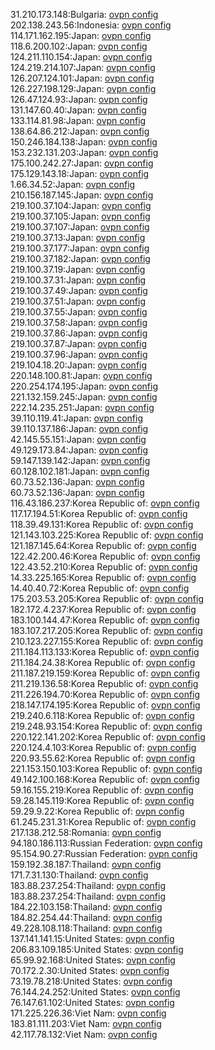 31.210.173.148:Bulgaria: [ovpn config](vpn/31_210_173_148.ovpn)  
202.138.243.56:Indonesia: [ovpn config](vpn/202_138_243_56.ovpn)  
114.171.162.195:Japan: [ovpn config](vpn/114_171_162_195.ovpn)  
118.6.200.102:Japan: [ovpn config](vpn/118_6_200_102.ovpn)  
124.211.110.154:Japan: [ovpn config](vpn/124_211_110_154.ovpn)  
124.219.214.107:Japan: [ovpn config](vpn/124_219_214_107.ovpn)  
126.207.124.101:Japan: [ovpn config](vpn/126_207_124_101.ovpn)  
126.227.198.129:Japan: [ovpn config](vpn/126_227_198_129.ovpn)  
126.47.124.93:Japan: [ovpn config](vpn/126_47_124_93.ovpn)  
131.147.60.40:Japan: [ovpn config](vpn/131_147_60_40.ovpn)  
133.114.81.98:Japan: [ovpn config](vpn/133_114_81_98.ovpn)  
138.64.86.212:Japan: [ovpn config](vpn/138_64_86_212.ovpn)  
150.246.184.138:Japan: [ovpn config](vpn/150_246_184_138.ovpn)  
153.232.131.203:Japan: [ovpn config](vpn/153_232_131_203.ovpn)  
175.100.242.27:Japan: [ovpn config](vpn/175_100_242_27.ovpn)  
175.129.143.18:Japan: [ovpn config](vpn/175_129_143_18.ovpn)  
1.66.34.52:Japan: [ovpn config](vpn/1_66_34_52.ovpn)  
210.156.187.145:Japan: [ovpn config](vpn/210_156_187_145.ovpn)  
219.100.37.104:Japan: [ovpn config](vpn/219_100_37_104.ovpn)  
219.100.37.105:Japan: [ovpn config](vpn/219_100_37_105.ovpn)  
219.100.37.107:Japan: [ovpn config](vpn/219_100_37_107.ovpn)  
219.100.37.13:Japan: [ovpn config](vpn/219_100_37_13.ovpn)  
219.100.37.177:Japan: [ovpn config](vpn/219_100_37_177.ovpn)  
219.100.37.182:Japan: [ovpn config](vpn/219_100_37_182.ovpn)  
219.100.37.19:Japan: [ovpn config](vpn/219_100_37_19.ovpn)  
219.100.37.31:Japan: [ovpn config](vpn/219_100_37_31.ovpn)  
219.100.37.49:Japan: [ovpn config](vpn/219_100_37_49.ovpn)  
219.100.37.51:Japan: [ovpn config](vpn/219_100_37_51.ovpn)  
219.100.37.55:Japan: [ovpn config](vpn/219_100_37_55.ovpn)  
219.100.37.58:Japan: [ovpn config](vpn/219_100_37_58.ovpn)  
219.100.37.86:Japan: [ovpn config](vpn/219_100_37_86.ovpn)  
219.100.37.87:Japan: [ovpn config](vpn/219_100_37_87.ovpn)  
219.100.37.96:Japan: [ovpn config](vpn/219_100_37_96.ovpn)  
219.104.18.20:Japan: [ovpn config](vpn/219_104_18_20.ovpn)  
220.148.100.81:Japan: [ovpn config](vpn/220_148_100_81.ovpn)  
220.254.174.195:Japan: [ovpn config](vpn/220_254_174_195.ovpn)  
221.132.159.245:Japan: [ovpn config](vpn/221_132_159_245.ovpn)  
222.14.235.251:Japan: [ovpn config](vpn/222_14_235_251.ovpn)  
39.110.119.41:Japan: [ovpn config](vpn/39_110_119_41.ovpn)  
39.110.137.186:Japan: [ovpn config](vpn/39_110_137_186.ovpn)  
42.145.55.151:Japan: [ovpn config](vpn/42_145_55_151.ovpn)  
49.129.173.84:Japan: [ovpn config](vpn/49_129_173_84.ovpn)  
59.147.139.142:Japan: [ovpn config](vpn/59_147_139_142.ovpn)  
60.128.102.181:Japan: [ovpn config](vpn/60_128_102_181.ovpn)  
60.73.52.136:Japan: [ovpn config](vpn/60_73_52_136.ovpn)  
60.73.52.136:Japan: [ovpn config](vpn/60_73_52_136.ovpn)  
116.43.186.237:Korea Republic of: [ovpn config](vpn/116_43_186_237.ovpn)  
117.17.194.51:Korea Republic of: [ovpn config](vpn/117_17_194_51.ovpn)  
118.39.49.131:Korea Republic of: [ovpn config](vpn/118_39_49_131.ovpn)  
121.143.103.225:Korea Republic of: [ovpn config](vpn/121_143_103_225.ovpn)  
121.187.145.64:Korea Republic of: [ovpn config](vpn/121_187_145_64.ovpn)  
122.42.200.46:Korea Republic of: [ovpn config](vpn/122_42_200_46.ovpn)  
122.43.52.210:Korea Republic of: [ovpn config](vpn/122_43_52_210.ovpn)  
14.33.225.165:Korea Republic of: [ovpn config](vpn/14_33_225_165.ovpn)  
14.40.40.72:Korea Republic of: [ovpn config](vpn/14_40_40_72.ovpn)  
175.203.53.205:Korea Republic of: [ovpn config](vpn/175_203_53_205.ovpn)  
182.172.4.237:Korea Republic of: [ovpn config](vpn/182_172_4_237.ovpn)  
183.100.144.47:Korea Republic of: [ovpn config](vpn/183_100_144_47.ovpn)  
183.107.217.205:Korea Republic of: [ovpn config](vpn/183_107_217_205.ovpn)  
210.123.227.155:Korea Republic of: [ovpn config](vpn/210_123_227_155.ovpn)  
211.184.113.133:Korea Republic of: [ovpn config](vpn/211_184_113_133.ovpn)  
211.184.24.38:Korea Republic of: [ovpn config](vpn/211_184_24_38.ovpn)  
211.187.219.159:Korea Republic of: [ovpn config](vpn/211_187_219_159.ovpn)  
211.219.136.58:Korea Republic of: [ovpn config](vpn/211_219_136_58.ovpn)  
211.226.194.70:Korea Republic of: [ovpn config](vpn/211_226_194_70.ovpn)  
218.147.174.195:Korea Republic of: [ovpn config](vpn/218_147_174_195.ovpn)  
219.240.6.118:Korea Republic of: [ovpn config](vpn/219_240_6_118.ovpn)  
219.248.93.154:Korea Republic of: [ovpn config](vpn/219_248_93_154.ovpn)  
220.122.141.202:Korea Republic of: [ovpn config](vpn/220_122_141_202.ovpn)  
220.124.4.103:Korea Republic of: [ovpn config](vpn/220_124_4_103.ovpn)  
220.93.55.62:Korea Republic of: [ovpn config](vpn/220_93_55_62.ovpn)  
221.153.150.103:Korea Republic of: [ovpn config](vpn/221_153_150_103.ovpn)  
49.142.100.168:Korea Republic of: [ovpn config](vpn/49_142_100_168.ovpn)  
59.16.155.219:Korea Republic of: [ovpn config](vpn/59_16_155_219.ovpn)  
59.28.145.119:Korea Republic of: [ovpn config](vpn/59_28_145_119.ovpn)  
59.29.9.22:Korea Republic of: [ovpn config](vpn/59_29_9_22.ovpn)  
61.245.231.31:Korea Republic of: [ovpn config](vpn/61_245_231_31.ovpn)  
217.138.212.58:Romania: [ovpn config](vpn/217_138_212_58.ovpn)  
94.180.186.113:Russian Federation: [ovpn config](vpn/94_180_186_113.ovpn)  
95.154.90.27:Russian Federation: [ovpn config](vpn/95_154_90_27.ovpn)  
159.192.38.187:Thailand: [ovpn config](vpn/159_192_38_187.ovpn)  
171.7.31.130:Thailand: [ovpn config](vpn/171_7_31_130.ovpn)  
183.88.237.254:Thailand: [ovpn config](vpn/183_88_237_254.ovpn)  
183.88.237.254:Thailand: [ovpn config](vpn/183_88_237_254.ovpn)  
184.22.103.158:Thailand: [ovpn config](vpn/184_22_103_158.ovpn)  
184.82.254.44:Thailand: [ovpn config](vpn/184_82_254_44.ovpn)  
49.228.108.118:Thailand: [ovpn config](vpn/49_228_108_118.ovpn)  
137.141.141.15:United States: [ovpn config](vpn/137_141_141_15.ovpn)  
206.83.109.185:United States: [ovpn config](vpn/206_83_109_185.ovpn)  
65.99.92.168:United States: [ovpn config](vpn/65_99_92_168.ovpn)  
70.172.2.30:United States: [ovpn config](vpn/70_172_2_30.ovpn)  
73.19.78.218:United States: [ovpn config](vpn/73_19_78_218.ovpn)  
76.144.24.252:United States: [ovpn config](vpn/76_144_24_252.ovpn)  
76.147.61.102:United States: [ovpn config](vpn/76_147_61_102.ovpn)  
171.225.226.36:Viet Nam: [ovpn config](vpn/171_225_226_36.ovpn)  
183.81.111.203:Viet Nam: [ovpn config](vpn/183_81_111_203.ovpn)  
42.117.78.132:Viet Nam: [ovpn config](vpn/42_117_78_132.ovpn)  
